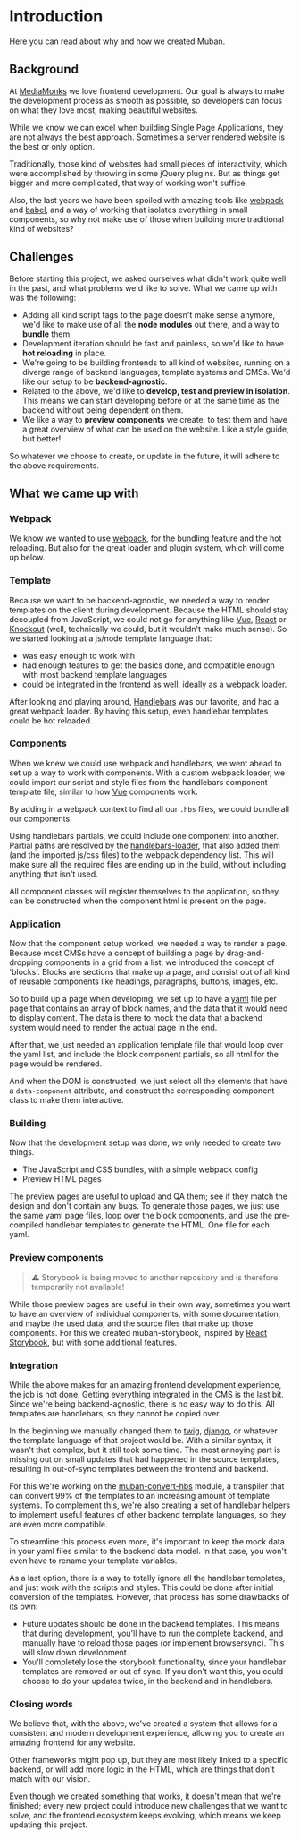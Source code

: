 # Introduction

Here you can read about why and how we created Muban.

## Background

At [MediaMonks](https://www.mediamonks.com/) we love frontend development. Our goal is always to
make the development process as smooth as possible, so developers can focus on what they love most,
making beautiful websites.

While we know we can excel when building Single Page Applications, they are not always the best
approach. Sometimes a server rendered website is the best or only option.

Traditionally, those kind of websites had small pieces of interactivity, which were accomplished by
throwing in some jQuery plugins. But as things get bigger and more complicated, that way of working
won't suffice.

Also, the last years we have been spoiled with amazing tools like [webpack](https://webpack.js.org/)
and [babel](https://babeljs.io/), and a way of working that isolates everything in small components,
so why not make use of those when building more traditional kind of websites?

## Challenges

Before starting this project, we asked ourselves what didn't work quite well in the past, and what
problems we'd like to solve. What we came up with was the following:

- Adding all kind script tags to the page doesn't make sense anymore, we'd like to make use of all
  the **node modules** out there, and a way to **bundle** them.
- Development iteration should be fast and painless, so we'd like to have **hot reloading** in
  place.
- We're going to be building frontends to all kind of websites, running on a diverge range of
  backend languages, template systems and CMSs. We'd like our setup to be **backend-agnostic**.
- Related to the above, we'd like to **develop, test and preview in isolation**. This means we can
  start developing before or at the same time as the backend without being dependent on them.
- We like a way to **preview components** we create, to test them and have a great overview of what
  can be used on the website. Like a style guide, but better!

So whatever we choose to create, or update in the future, it will adhere to the above requirements.

## What we came up with

### Webpack

We know we wanted to use [webpack](https://webpack.js.org/), for the bundling feature and the hot
reloading. But also for the great loader and plugin system, which will come up below.

### Template

Because we want to be backend-agnostic, we needed a way to render templates on the client during
development. Because the HTML should stay decoupled from JavaScript, we could not go for anything
like [Vue](https://vuejs.org/), [React](https://reactjs.org/) or [Knockout](https://knockoutjs.com/)
(well, technically we could, but it wouldn't make much sense). So we started looking at a js/node
template language that:

- was easy enough to work with
- had enough features to get the basics done, and compatible enough with most backend template
  languages
- could be integrated in the frontend as well, ideally as a webpack loader.

After looking and playing around, [Handlebars](https://handlebarsjs.com/) was our favorite, and had
a great webpack loader. By having this setup, even handlebar templates could be hot reloaded.

### Components

When we knew we could use webpack and handlebars, we went ahead to set up a way to work with
components. With a custom webpack loader, we could import our script and style files from the
handlebars component template file, similar to how [Vue](https://vuejs.org/) components work.

By adding in a webpack context to find all our `.hbs` files, we could bundle all our components.

Using handlebars partials, we could include one component into another. Partial paths are resolved
by the [handlebars-loader](https://www.npmjs.com/package/handlebars-loader), that also added them
(and the imported js/css files) to the webpack dependency list. This will make sure all the required
files are ending up in the build, without including anything that isn't used.

All component classes will register themselves to the application, so they can be constructed when
the component html is present on the page.

### Application

Now that the component setup worked, we needed a way to render a page. Because most CMSs have a
concept of building a page by drag-and-dropping components in a grid from a list, we introduced the
concept of 'blocks'. Blocks are sections that make up a page, and consist out of all kind of
reusable components like headings, paragraphs, buttons, images, etc.

So to build up a page when developing, we set up to have a [yaml](https://yaml.org/) file per page
that contains an array of block names, and the data that it would need to display content. The data
is there to mock the data that a backend system would need to render the actual page in the end.

After that, we just needed an application template file that would loop over the yaml list, and
include the block component partials, so all html for the page would be rendered.

And when the DOM is constructed, we just select all the elements that have a `data-component`
attribute, and construct the corresponding component class to make them interactive.

### Building

Now that the development setup was done, we only needed to create two things.

- The JavaScript and CSS bundles, with a simple webpack config
- Preview HTML pages

The preview pages are useful to upload and QA them; see if they match the design and don't contain
any bugs. To generate those pages, we just use the same yaml page files, loop over the block
components, and use the pre-compiled handlebar templates to generate the HTML. One file for each
yaml.

### Preview components

> ⚠️ Storybook is being moved to another repository and is therefore temporarily not available!

While those preview pages are useful in their own way, sometimes you want to have an overview of
individual components, with some documentation, and maybe the used data, and the source files that
make up those components. For this we created muban-storybook, inspired by
[React Storybook](https://storybook.js.org/), but with some additional features.

### Integration

While the above makes for an amazing frontend development experience, the job is not done. Getting
everything integrated in the CMS is the last bit. Since we're being backend-agnostic, there is no
easy way to do this. All templates are handlebars, so they cannot be copied over.

In the beginning we manually changed them to [twig](https://twig.symfony.com/),
[django](https://www.djangoproject.com/), or whatever the template language of that project would
be. With a similar syntax, it wasn't that complex, but it still took some time. The most annoying
part is missing out on small updates that had happened in the source templates, resulting in
out-of-sync templates between the frontend and backend.

For this we're working on the [muban-convert-hbs](https://www.npmjs.com/package/muban-convert-hbs)
module, a transpiler that can convert 99% of the templates to an increasing amount of template
systems. To complement this, we're also creating a set of handlebar helpers to implement useful
features of other backend template languages, so they are even more compatible.

To streamline this process even more, it's important to keep the mock data in your yaml files
similar to the backend data model. In that case, you won't even have to rename your template
variables.

As a last option, there is a way to totally ignore all the handlebar templates, and just work with
the scripts and styles. This could be done after initial conversion of the templates. However, that
process has some drawbacks of its own:

- Future updates should be done in the backend templates. This means that during development, you'll
  have to run the complete backend, and manually have to reload those pages (or implement
  browsersync). This will slow down development.
- You'll completely lose the storybook functionality, since your handlebar templates are removed or
  out of sync. If you don't want this, you could choose to do your updates twice, in the backend and
  in handlebars.

### Closing words

We believe that, with the above, we've created a system that allows for a consistent and modern
development experience, allowing you to create an amazing frontend for any website.

Other frameworks might pop up, but they are most likely linked to a specific backend, or will add
more logic in the HTML, which are things that don't match with our vision.

Even though we created something that works, it doesn't mean that we're finished; every new project
could introduce new challenges that we want to solve, and the frontend ecosystem keeps evolving,
which means we keep updating this project.
